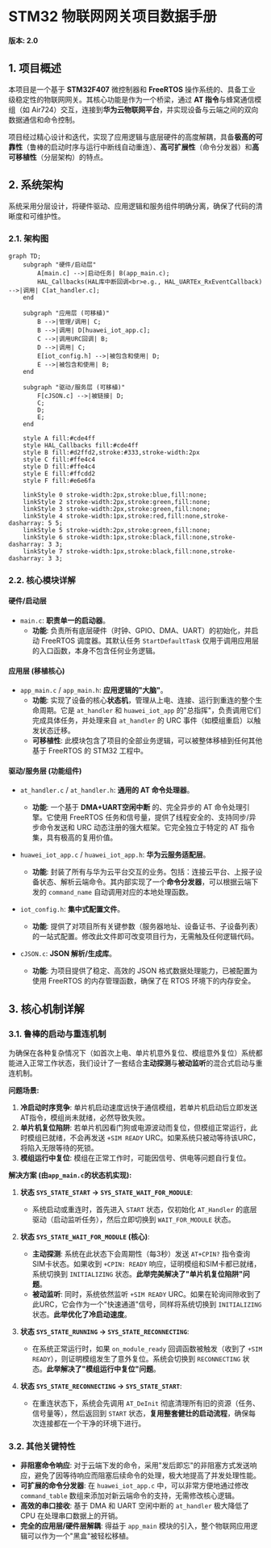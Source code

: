 # STM32 物联网网关项目数据手册

**版本: 2.0**

## 1. 项目概述

本项目是一个基于 **STM32F407** 微控制器和 **FreeRTOS** 操作系统的、具备工业级稳定性的物联网网关。其核心功能是作为一个桥梁，通过 **AT 指令**与蜂窝通信模组（如 Air724）交互，连接到**华为云物联网平台**，并实现设备与云端之间的双向数据通信和命令控制。

项目经过精心设计和迭代，实现了应用逻辑与底层硬件的高度解耦，具备**极高的可靠性**（鲁棒的启动时序与运行中断线自动重连）、**高可扩展性**（命令分发器）和**高可移植性**（分层架构）的特点。

## 2. 系统架构

系统采用分层设计，将硬件驱动、应用逻辑和服务组件明确分离，确保了代码的清晰度和可维护性。

### 2.1. 架构图

```mermaid
graph TD;
    subgraph "硬件/启动层"
        A[main.c] -->|启动任务| B(app_main.c);
        HAL_Callbacks(HAL库中断回调<br>e.g., HAL_UARTEx_RxEventCallback) -->|调用| C[at_handler.c];
    end

    subgraph "应用层 (可移植)"
        B -->|管理/调用| C;
        B -->|调用| D[huawei_iot_app.c];
        C -->|调用URC回调| B;
        D -->|调用| C;
        E[iot_config.h] -->|被包含和使用| D;
        E -->|被包含和使用| B;
    end

    subgraph "驱动/服务层 (可移植)"
        F[cJSON.c] -->|被链接| D;
        C;
        D;
        E;
    end

    style A fill:#cde4ff
    style HAL_Callbacks fill:#cde4ff
    style B fill:#d2ffd2,stroke:#333,stroke-width:2px
    style C fill:#ffe4c4
    style D fill:#ffe4c4
    style E fill:#ffcdd2
    style F fill:#e6e6fa

    linkStyle 0 stroke-width:2px,stroke:blue,fill:none;
    linkStyle 2 stroke-width:2px,stroke:green,fill:none;
    linkStyle 3 stroke-width:2px,stroke:green,fill:none;
    linkStyle 4 stroke-width:1px,stroke:red,fill:none,stroke-dasharray: 5 5;
    linkStyle 5 stroke-width:2px,stroke:green,fill:none;
    linkStyle 6 stroke-width:1px,stroke:black,fill:none,stroke-dasharray: 3 3;
    linkStyle 7 stroke-width:1px,stroke:black,fill:none,stroke-dasharray: 3 3;

```

### 2.2. 核心模块详解

#### **硬件/启动层**

*   `main.c`: **职责单一的启动器**。
    *   **功能**: 负责所有底层硬件（时钟、GPIO、DMA、UART）的初始化，并启动 FreeRTOS 调度器。其默认任务 `StartDefaultTask` 仅用于调用应用层的入口函数，本身不包含任何业务逻辑。

#### **应用层 (移植核心)**

*   `app_main.c` / `app_main.h`: **应用逻辑的"大脑"**。
    *   **功能**: 实现了设备的核心**状态机**，管理从上电、连接、运行到重连的整个生命周期。它是 `at_handler` 和 `huawei_iot_app` 的"总指挥"，负责调用它们完成具体任务，并处理来自 `at_handler` 的 URC 事件（如模组重启）以触发状态迁移。
    *   **可移植性**: 此模块包含了项目的全部业务逻辑，可以被整体移植到任何其他基于 FreeRTOS 的 STM32 工程中。

#### **驱动/服务层 (功能组件)**

*   `at_handler.c` / `at_handler.h`: **通用的 AT 命令处理器**。
    *   **功能**: 一个基于 **DMA+UART空闲中断** 的、完全异步的 AT 命令处理引擎。它使用 FreeRTOS 任务和信号量，提供了线程安全的、支持同步/异步命令发送和 URC 动态注册的强大框架。它完全独立于特定的 AT 指令集，具有极高的复用价值。

*   `huawei_iot_app.c` / `huawei_iot_app.h`: **华为云服务适配层**。
    *   **功能**: 封装了所有与华为云平台交互的业务。包括：连接云平台、上报子设备状态、解析云端命令。其内部实现了一个**命令分发器**，可以根据云端下发的 `command_name` 自动调用对应的本地处理函数。

*   `iot_config.h`: **集中式配置文件**。
    *   **功能**: 提供了对项目所有关键参数（服务器地址、设备证书、子设备列表）的一站式配置。修改此文件即可改变项目行为，无需触及任何逻辑代码。

*   `cJSON.c`: **JSON 解析/生成库**。
    *   **功能**: 为项目提供了稳定、高效的 JSON 格式数据处理能力，已被配置为使用 FreeRTOS 的内存管理函数，确保了在 RTOS 环境下的内存安全。

## 3. 核心机制详解

### 3.1. 鲁棒的启动与重连机制

为确保在各种复杂情况下（如首次上电、单片机意外复位、模组意外复位）系统都能进入正常工作状态，我们设计了一套结合**主动探测**与**被动监听**的混合式启动与重连机制。

**问题场景:**
1.  **冷启动时序竞争**: 单片机启动速度远快于通信模组，若单片机启动后立即发送AT指令，模组尚未就绪，必然导致失败。
2.  **单片机复位陷阱**: 若单片机因看门狗或电源波动而复位，但模组正常运行，此时模组已就绪，不会再发送 `+SIM READY` URC。如果系统只被动等待该URC，将陷入无限等待的死锁。
3.  **模组运行中复位**: 模组在正常工作时，可能因信号、供电等问题自行复位。

**解决方案 (由`app_main.c`的状态机实现):**

1.  **状态 `SYS_STATE_START` -> `SYS_STATE_WAIT_FOR_MODULE`**:
    *   系统启动或重连时，首先进入 `START` 状态，仅初始化 `AT_Handler` 的底层驱动（启动监听任务），然后立即切换到 `WAIT_FOR_MODULE` 状态。

2.  **状态 `SYS_STATE_WAIT_FOR_MODULE` (核心)**:
    *   **主动探测**: 系统在此状态下会周期性（每3秒）发送 `AT+CPIN?` 指令查询SIM卡状态。如果收到 `+CPIN: READY` 响应，证明模组和SIM卡都已就绪，系统切换到 `INITIALIZING` 状态。**此举完美解决了"单片机复位陷阱"问题**。
    *   **被动监听**: 同时，系统依然监听 `+SIM READY` URC。如果在轮询间隙收到了此URC，它会作为一个"快速通道"信号，同样将系统切换到 `INITIALIZING` 状态。**此举优化了冷启动速度**。

3.  **状态 `SYS_STATE_RUNNING` -> `SYS_STATE_RECONNECTING`**:
    *   在系统正常运行时，如果 `on_module_ready` 回调函数被触发（收到了 `+SIM READY`），则证明模组发生了意外复位。系统会切换到 `RECONNECTING` 状态。**此举解决了"模组运行中复位"问题**。

4.  **状态 `SYS_STATE_RECONNECTING` -> `SYS_STATE_START`**:
    *   在重连状态下，系统会先调用 `AT_DeInit` 彻底清理所有旧的资源（任务、信号量等），然后返回到 `START` 状态，**复用整套健壮的启动流程**，确保每次连接都在一个干净的环境下进行。

### 3.2. 其他关键特性

*   **非阻塞命令响应**: 对于云端下发的命令，采用"发后即忘"的非阻塞方式发送响应，避免了因等待响应而阻塞后续命令的处理，极大地提高了并发处理性能。
*   **可扩展的命令分发器**: 在 `huawei_iot_app.c` 中，可以非常方便地通过修改 `command_table` 数组来添加对新云端命令的支持，无需修改核心逻辑。
*   **高效的串口接收**: 基于 DMA 和 UART 空闲中断的 `at_handler` 极大降低了 CPU 在处理串口数据上的开销。
*   **完全的应用层/硬件层解耦**: 得益于 `app_main` 模块的引入，整个物联网应用逻辑可以作为一个"黑盒"被轻松移植。 